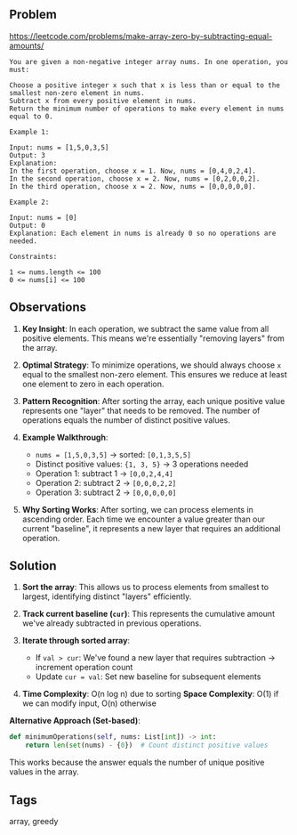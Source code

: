 ## Problem

https://leetcode.com/problems/make-array-zero-by-subtracting-equal-amounts/

```
You are given a non-negative integer array nums. In one operation, you must:

Choose a positive integer x such that x is less than or equal to the smallest non-zero element in nums.
Subtract x from every positive element in nums.
Return the minimum number of operations to make every element in nums equal to 0.

Example 1:

Input: nums = [1,5,0,3,5]
Output: 3
Explanation:
In the first operation, choose x = 1. Now, nums = [0,4,0,2,4].
In the second operation, choose x = 2. Now, nums = [0,2,0,0,2].
In the third operation, choose x = 2. Now, nums = [0,0,0,0,0].

Example 2:

Input: nums = [0]
Output: 0
Explanation: Each element in nums is already 0 so no operations are needed.

Constraints:

1 <= nums.length <= 100
0 <= nums[i] <= 100
```

## Observations

1. **Key Insight**: In each operation, we subtract the same value from all positive elements. This means we're essentially "removing layers" from the array.

2. **Optimal Strategy**: To minimize operations, we should always choose `x` equal to the smallest non-zero element. This ensures we reduce at least one element to zero in each operation.

3. **Pattern Recognition**: After sorting the array, each unique positive value represents one "layer" that needs to be removed. The number of operations equals the number of distinct positive values.

4. **Example Walkthrough**: 
   - `nums = [1,5,0,3,5]` → sorted: `[0,1,3,5,5]`
   - Distinct positive values: `{1, 3, 5}` → 3 operations needed
   - Operation 1: subtract 1 → `[0,0,2,4,4]`
   - Operation 2: subtract 2 → `[0,0,0,2,2]`  
   - Operation 3: subtract 2 → `[0,0,0,0,0]`

5. **Why Sorting Works**: After sorting, we can process elements in ascending order. Each time we encounter a value greater than our current "baseline", it represents a new layer that requires an additional operation.

## Solution

1. **Sort the array**: This allows us to process elements from smallest to largest, identifying distinct "layers" efficiently.

2. **Track current baseline (`cur`)**: This represents the cumulative amount we've already subtracted in previous operations.

3. **Iterate through sorted array**: 
   - If `val > cur`: We've found a new layer that requires subtraction → increment operation count
   - Update `cur = val`: Set new baseline for subsequent elements

4. **Time Complexity**: O(n log n) due to sorting
   **Space Complexity**: O(1) if we can modify input, O(n) otherwise

**Alternative Approach (Set-based)**:
```python
def minimumOperations(self, nums: List[int]) -> int:
    return len(set(nums) - {0})  # Count distinct positive values
```

This works because the answer equals the number of unique positive values in the array.

## Tags

array, greedy